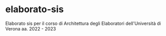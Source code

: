 # elaborato-sis
Elaborato sis per il corso di Architettura degli Elaboratori dell'Università di Verona aa. 2022 - 2023

